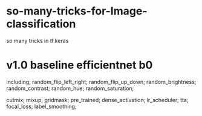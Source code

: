 # so-many-tricks-for-Image-classification

so many tricks in tf.keras

# v1.0  baseline efficientnet b0

including; random_flip_left_right; random_flip_up_down; random_brightness; random_contrast; random_hue; random_saturation;

cutmix; mixup; gridmask; pre_trained; dense_activation; lr_scheduler; tta; focal_loss; label_smoothing;
